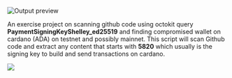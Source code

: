 
![Output preview](https://github.com/sk1ppi/cli_PaymentSigningKeyShelley_ed25519/blob/main/demo.gif)


An exercise project on scanning github code using octokit query **PaymentSigningKeyShelley_ed25519** and finding compromised wallet on cardano (ADA) on testnet and possibly mainnet. This script will scan Github code and extract any content that starts with **5820** which usually is the signing key to build and send transactions on cardano.

![](https://img.shields.io/badge/JavaScript-323330?style=for-the-badge&logo=javascript&logoColor=ffffff)
